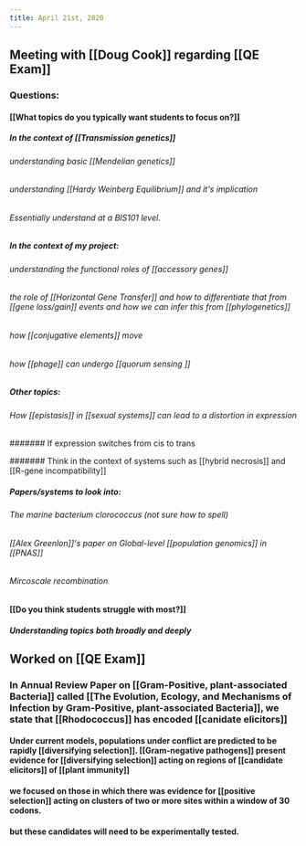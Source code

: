 ```yaml
---
title: April 21st, 2020
---
```


## Meeting with [[Doug Cook]] regarding [[QE Exam]]
### Questions:
#### [[What topics do you typically want students to focus on?]]
##### In the context of [[Transmission genetics]] 
###### understanding basic [[Mendelian genetics]]

###### understanding [[Hardy Weinberg Equilibrium]] and it's implication

###### Essentially understand at a BIS101 level.

##### In the context of my project:
###### understanding the functional roles of [[accessory genes]]

###### the role of [[Horizontal Gene Transfer]] and how to differentiate that from [[gene loss/gain]] events and how we can infer this from [[phylogenetics]]

###### how [[conjugative elements]] move

###### how [[phage]] can undergo [[quorum sensing ]]

##### Other topics:
###### How [[epistasis]] in [[sexual systems]] can lead to a distortion in expression
####### If expression switches from cis to trans

####### Think in the context of systems such as [[hybrid necrosis]] and [[R-gene incompatibility]]

##### Papers/systems to look into:
###### The marine bacterium clorococcus (not sure how to spell)

###### [[Alex Greenlon]]'s paper on Global-level [[population genomics]] in [[PNAS]]

###### Mircoscale recombination

#### [[Do you think students struggle with most?]]
##### Understanding topics both broadly and deeply

## Worked on [[QE Exam]]
### In Annual Review Paper on [[Gram-Positive, plant-associated Bacteria]] called [[The Evolution, Ecology, and Mechanisms of Infection by Gram-Positive, plant-associated Bacteria]], we state that [[Rhodococcus]] has encoded [[canidate elicitors]]
#### Under current models, populations under conflict are predicted to be rapidly [[diversifying selection]]. [[Gram-negative pathogens]] present evidence for [[diversifying selection]] acting on regions of [[candidate elicitors]] of [[plant immunity]]

#### we focused on those in which there was evidence for [[positive selection]] acting on clusters of two or more sites within a window of 30 codons.

#### but these candidates will need to be experimentally tested.
